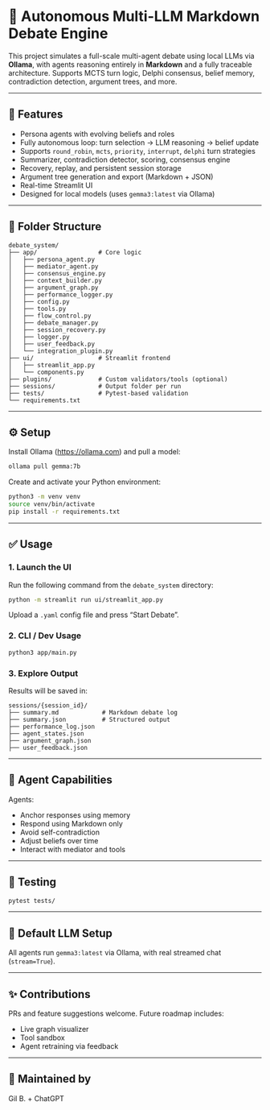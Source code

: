# 🧠 Autonomous Multi-LLM Markdown Debate Engine

This project simulates a full-scale multi-agent debate using local LLMs via **Ollama**, with agents reasoning entirely in **Markdown** and a fully traceable architecture. Supports MCTS turn logic, Delphi consensus, belief memory, contradiction detection, argument trees, and more.

---

## 🚀 Features

- Persona agents with evolving beliefs and roles
- Fully autonomous loop: turn selection → LLM reasoning → belief update
- Supports `round_robin`, `mcts`, `priority`, `interrupt`, `delphi` turn strategies
- Summarizer, contradiction detector, scoring, consensus engine
- Recovery, replay, and persistent session storage
- Argument tree generation and export (Markdown + JSON)
- Real-time Streamlit UI
- Designed for local models (uses `gemma3:latest` via Ollama)

---

## 🧱 Folder Structure

```
debate_system/
├── app/                 # Core logic
│   ├── persona_agent.py
│   ├── mediator_agent.py
│   ├── consensus_engine.py
│   ├── context_builder.py
│   ├── argument_graph.py
│   ├── performance_logger.py
│   ├── config.py
│   ├── tools.py
│   ├── flow_control.py
│   ├── debate_manager.py
│   ├── session_recovery.py
│   ├── logger.py
│   ├── user_feedback.py
│   └── integration_plugin.py
├── ui/                  # Streamlit frontend
│   ├── streamlit_app.py
│   └── components.py
├── plugins/             # Custom validators/tools (optional)
├── sessions/            # Output folder per run
├── tests/               # Pytest-based validation
└── requirements.txt
```

---

## ⚙️ Setup

Install Ollama (https://ollama.com) and pull a model:

```bash
ollama pull gemma:7b
```

Create and activate your Python environment:

```bash
python3 -m venv venv
source venv/bin/activate
pip install -r requirements.txt
```

---

## ✅ Usage

### 1. Launch the UI

Run the following command from the `debate_system` directory:

```bash
python -m streamlit run ui/streamlit_app.py
```

Upload a `.yaml` config file and press “Start Debate”.

### 2. CLI / Dev Usage

```bash
python3 app/main.py
```

### 3. Explore Output

Results will be saved in:

```
sessions/{session_id}/
├── summary.md            # Markdown debate log
├── summary.json          # Structured output
├── performance_log.json
├── agent_states.json
├── argument_graph.json
├── user_feedback.json
```

---

## 🧠 Agent Capabilities

Agents:
- Anchor responses using memory
- Respond using Markdown only
- Avoid self-contradiction
- Adjust beliefs over time
- Interact with mediator and tools

---

## 🧪 Testing

```bash
pytest tests/
```

---

## 🧠 Default LLM Setup

All agents run `gemma3:latest` via Ollama, with real streamed chat (`stream=True`).

---

## ✨ Contributions

PRs and feature suggestions welcome. Future roadmap includes:
- Live graph visualizer
- Tool sandbox
- Agent retraining via feedback

---

## 🧠 Maintained by

Gil B. + ChatGPT
